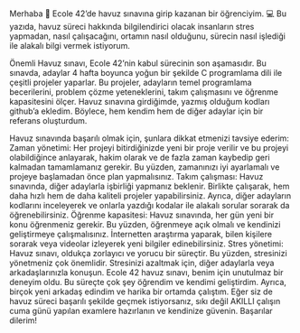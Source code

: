 Merhaba 👋
Ecole 42’de havuz sınavına girip kazanan bir öğrenciyim.
💻 Bu yazıda, havuz süreci hakkında bilgilendirici olacak insanların stres yapmadan, nasıl çalışacağını, ortamın nasıl olduğunu, sürecin nasıl işlediği ile alakalı bilgi vermek istiyorum.

Önemli
Havuz sınavı, Ecole 42’nin kabul sürecinin son aşamasıdır.
Bu sınavda, adaylar 4 hafta boyunca yoğun bir şekilde C programlama dili ile çeşitli projeler yaparlar.
Bu projeler, adayların temel programlama becerilerini, problem çözme yeteneklerini, takım çalışmasını ve öğrenme kapasitesini ölçer.
Havuz sınavına girdiğimde, yazmış olduğum kodları github’a ekledim. Böylece, hem kendim hem de diğer adaylar için bir referans oluşturdum.

Havuz sınavında başarılı olmak için, şunlara dikkat etmenizi tavsiye ederim:
Zaman yönetimi: Her projeyi bitirdiğinizde yeni bir proje verilir ve bu projeyi olabildiğince anlayarak, hakim olarak ve de fazla zaman kaybedip geri kalmadan tamamlamanız gerekir. Bu yüzden, zamanınızı iyi ayarlamalı ve projeye başlamadan önce plan yapmalısınız.
Takım çalışması: Havuz sınavında, diğer adaylarla işbirliği yapmanız beklenir. Birlikte çalışarak, hem daha hızlı hem de daha kaliteli projeler yapabilirsiniz. Ayrıca, diğer adayların kodlarını inceleyerek ve onlarla yazdığı kodalar ile alakalı sorular sorarak da öğrenebilirsiniz.
Öğrenme kapasitesi: Havuz sınavında, her gün yeni bir konu öğrenmeniz gerekir. Bu yüzden, öğrenmeye açık olmalı ve kendinizi geliştirmeye çalışmalısınız. İnternetten araştırma yaparak, bilen kişilere sorarak veya videolar izleyerek yeni bilgiler edinebilirsiniz.
Stres yönetimi: Havuz sınavı, oldukça zorlayıcı ve yorucu bir süreçtir. Bu yüzden, stresinizi yönetmeniz çok önemlidir. Stresinizi azaltmak için, diğer adaylarla veya arkadaşlarınızla konuşun.
Ecole 42 havuz sınavı, benim için unutulmaz bir deneyim oldu. Bu süreçte çok şey öğrendim ve kendimi geliştirdim. Ayrıca, birçok yeni arkadaş edindim ve harika bir ortamda çalıştım. Eğer siz de havuz süreci başarılı şekilde geçmek istiyorsanız, sıkı değil AKILLI çalışın cuma günü yapılan examlere hazırlanın ve kendinize güvenin. Başarılar dilerim!
